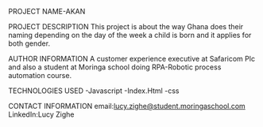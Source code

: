 PROJECT NAME-AKAN

PROJECT DESCRIPTION
This project is about the way Ghana does their naming depending on the day
of the week a child is born and it applies for both gender.

AUTHOR INFORMATION
A customer experience executive at Safaricom Plc and also a student at Moringa school
doing RPA-Robotic process automation course.

TECHNOLOGIES USED
-Javascript
-Index.Html
-css

CONTACT INFORMATION
email:lucy.zighe@student.moringaschool.com
LinkedIn:Lucy Zighe





